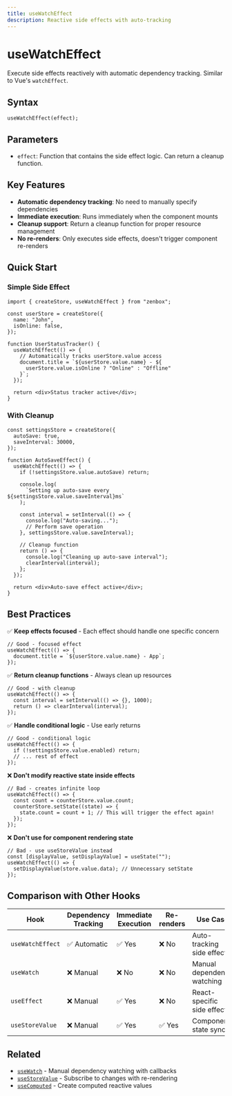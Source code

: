 ```yaml
---
title: useWatchEffect
description: Reactive side effects with auto-tracking
---
```


# useWatchEffect

Execute side effects reactively with automatic dependency tracking. Similar to Vue's `watchEffect`.

## Syntax

```tsx
useWatchEffect(effect);
```

## Parameters

- `effect`: Function that contains the side effect logic. Can return a cleanup function.

## Key Features

- **Automatic dependency tracking**: No need to manually specify dependencies
- **Immediate execution**: Runs immediately when the component mounts
- **Cleanup support**: Return a cleanup function for proper resource management
- **No re-renders**: Only executes side effects, doesn't trigger component re-renders

## Quick Start

### Simple Side Effect

```tsx
import { createStore, useWatchEffect } from "zenbox";

const userStore = createStore({
  name: "John",
  isOnline: false,
});

function UserStatusTracker() {
  useWatchEffect(() => {
    // Automatically tracks userStore.value access
    document.title = `${userStore.value.name} - ${
      userStore.value.isOnline ? "Online" : "Offline"
    }`;
  });

  return <div>Status tracker active</div>;
}
```

### With Cleanup

```tsx
const settingsStore = createStore({
  autoSave: true,
  saveInterval: 30000,
});

function AutoSaveEffect() {
  useWatchEffect(() => {
    if (!settingsStore.value.autoSave) return;

    console.log(
      `Setting up auto-save every ${settingsStore.value.saveInterval}ms`
    );

    const interval = setInterval(() => {
      console.log("Auto-saving...");
      // Perform save operation
    }, settingsStore.value.saveInterval);

    // Cleanup function
    return () => {
      console.log("Cleaning up auto-save interval");
      clearInterval(interval);
    };
  });

  return <div>Auto-save effect active</div>;
}
```



## Best Practices

✅ **Keep effects focused** - Each effect should handle one specific concern

```tsx
// Good - focused effect
useWatchEffect(() => {
  document.title = `${userStore.value.name} - App`;
});
```

✅ **Return cleanup functions** - Always clean up resources

```tsx
// Good - with cleanup
useWatchEffect(() => {
  const interval = setInterval(() => {}, 1000);
  return () => clearInterval(interval);
});
```

✅ **Handle conditional logic** - Use early returns

```tsx
// Good - conditional logic
useWatchEffect(() => {
  if (!settingsStore.value.enabled) return;
  // ... rest of effect
});
```

❌ **Don't modify reactive state inside effects**

```tsx
// Bad - creates infinite loop
useWatchEffect(() => {
  const count = counterStore.value.count;
  counterStore.setState((state) => {
    state.count = count + 1; // This will trigger the effect again!
  });
});
```

❌ **Don't use for component rendering state**

```tsx
// Bad - use useStoreValue instead
const [displayValue, setDisplayValue] = useState("");
useWatchEffect(() => {
  setDisplayValue(store.value.data); // Unnecessary setState
});
```

## Comparison with Other Hooks

| Hook             | Dependency Tracking | Immediate Execution | Re-renders | Use Case                    |
| ---------------- | ------------------- | ------------------- | ---------- | --------------------------- |
| `useWatchEffect` | ✅ Automatic        | ✅ Yes              | ❌ No      | Auto-tracking side effects  |
| `useWatch`       | ❌ Manual           | ❌ No               | ❌ No      | Manual dependency watching  |
| `useEffect`      | ❌ Manual           | ✅ Yes              | ❌ No      | React-specific side effects |
| `useStoreValue`  | ❌ Manual           | ✅ Yes              | ✅ Yes     | Component state sync        |

## Related

- [`useWatch`](./useWatch.md) - Manual dependency watching with callbacks
- [`useStoreValue`](./useStoreValue.md) - Subscribe to changes with re-rendering
- [`useComputed`](./useComputed.md) - Create computed reactive values
